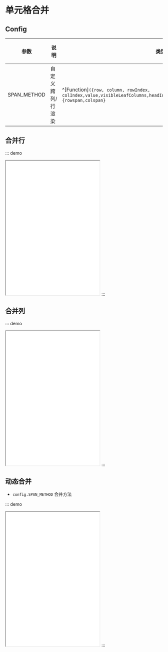 # 单元格合并

## Config

| 参数 | 说明 | 类型 | 可选值 | 默认值 |
| --- | --- | --- | --- | --- |
| SPAN_METHOD | 自定义跨列/行渲染 | ^[Function]`({row, column, rowIndex, colIndex,value,visibleLeafColumns,headIndex,headPosition,visibleRows,rows})=>{rowspan,colspan}` | — | — |

## 合并行

::: demo

<iframe src="/span/row.html" style="min-height:430px"></iframe>
:::

## 合并列

::: demo

<iframe src="/span/col.html" style="min-height:430px"></iframe>
:::

## 动态合并

-   `config.SPAN_METHOD` 合并方法

::: demo

<iframe src="/span/dynamic.html" style="min-height:430px"></iframe>
:::
